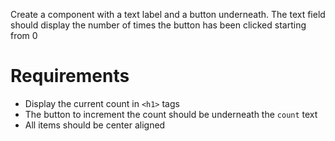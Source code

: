 Create a component with a text label and a button underneath. The text field should display the number of times the button has been clicked starting from 0

# Requirements
- Display the current count in `<h1>` tags
- The button to increment the count should be underneath the `count` text
- All items should be center aligned